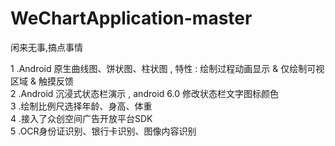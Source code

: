 # WeChartApplication-master
闲来无事,搞点事情

1 .Android 原生曲线图、饼状图、柱状图 , 特性 : 绘制过程动画显示 & 仅绘制可视区域 & 触摸反馈  
2 .Android 沉浸式状态栏演示 , android 6.0 修改状态栏文字图标颜色  
3 .绘制比例尺选择年龄、身高、体重  
4 .接入了众创空间广告开放平台SDK   
5 .OCR身份证识别、银行卡识别、图像内容识别  

